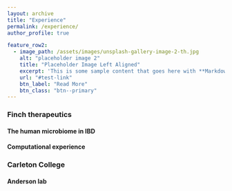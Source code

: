 ```yaml
---
layout: archive
title: "Experience"
permalink: /experience/
author_profile: true

feature_row2:
  - image_path: /assets/images/unsplash-gallery-image-2-th.jpg
    alt: "placeholder image 2"
    title: "Placeholder Image Left Aligned"
    excerpt: 'This is some sample content that goes here with **Markdown** formatting. Left aligned with `type="left"`'
    url: "#test-link"
    btn_label: "Read More"
    btn_class: "btn--primary"
---
```


### Finch therapeutics

#### The human microbiome in IBD

#### Computational experience


### Carleton College

#### Anderson lab

